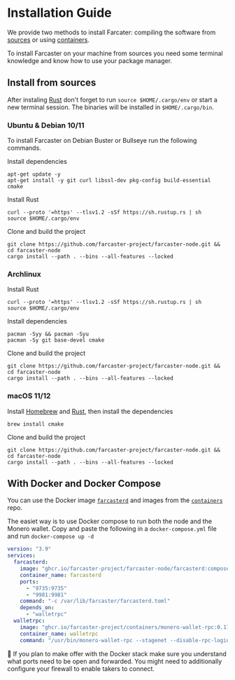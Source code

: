 # Installation Guide

We provide two methods to install Farcater: compiling the software from [sources](#install-from-sources) or using [containers](#with-docker-and-docker-compose).

To install Farcaster on your machine from sources you need some terminal knowledge and know how to use your package manager.

## Install from sources

After instaling [Rust](https://www.rust-lang.org/tools/install) don't forget to run `source $HOME/.cargo/env` or start a new terminal session. The binaries will be installed in `$HOME/.cargo/bin`.

### Ubuntu & Debian 10/11

To install Farcaster on Debian Buster or Bullseye run the following commands.

Install dependencies

```
apt-get update -y
apt-get install -y git curl libssl-dev pkg-config build-essential cmake
```

Install Rust

```
curl --proto '=https' --tlsv1.2 -sSf https://sh.rustup.rs | sh
source $HOME/.cargo/env
```

Clone and build the project

```
git clone https://github.com/farcaster-project/farcaster-node.git && cd farcaster-node
cargo install --path . --bins --all-features --locked
```

### Archlinux

Install Rust

```
curl --proto '=https' --tlsv1.2 -sSf https://sh.rustup.rs | sh
source $HOME/.cargo/env
```

Install dependencies

```
pacman -Syy && pacman -Syu
pacman -Sy git base-devel cmake
```

Clone and build the project

```
git clone https://github.com/farcaster-project/farcaster-node.git && cd farcaster-node
cargo install --path . --bins --all-features --locked
```

### macOS 11/12

Install [Homebrew](https://brew.sh/) and [Rust](https://www.rust-lang.org/tools/install), then install the dependencies

```
brew install cmake
```

Clone and build the project

```
git clone https://github.com/farcaster-project/farcaster-node.git && cd farcaster-node
cargo install --path . --bins --all-features --locked
```

## With Docker and Docker Compose

You can use the Docker image [`farcasterd`](https://github.com/farcaster-project/farcaster-node/pkgs/container/farcaster-node%2Ffarcasterd) and images from the [`containers`](https://github.com/orgs/farcaster-project/packages?repo_name=containers) repo.

The easiet way is to use Docker compose to run both the node and the Monero wallet. Copy and paste the following in a `docker-compose.yml` file and run `docker-compose up -d`

```yaml
version: "3.9"
services:
  farcasterd:
    image: "ghcr.io/farcaster-project/farcaster-node/farcasterd:compose"
    container_name: farcasterd
    ports:
      - "9735:9735"
      - "9981:9981"
    command: "-c /var/lib/farcaster/farcasterd.toml"
    depends_on:
      - "walletrpc"
  walletrpc:
    image: "ghcr.io/farcaster-project/containers/monero-wallet-rpc:0.17.2.3"
    container_name: walletrpc
    command: "/usr/bin/monero-wallet-rpc --stagenet --disable-rpc-login --wallet-dir wallets --daemon-host stagenet.community.rino.io:38081 --rpc-bind-ip 0.0.0.0 --rpc-bind-port 38083 --confirm-external-bind"
```

:mag_right: If you plan to make offer with the Docker stack make sure you understand what ports need to be open and forwarded. You might need to additionally configure your firewall to enable takers to connect.

